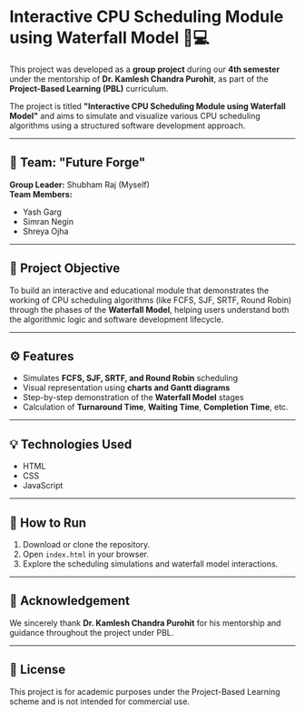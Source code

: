 # Interactive CPU Scheduling Module using Waterfall Model 🧠💻

This project was developed as a **group project** during our **4th semester** under the mentorship of **Dr. Kamlesh Chandra Purohit**, as part of the **Project-Based Learning (PBL)** curriculum.

The project is titled **"Interactive CPU Scheduling Module using Waterfall Model"** and aims to simulate and visualize various CPU scheduling algorithms using a structured software development approach.

---

## 👥 Team: "Future Forge"

**Group Leader:** Shubham Raj (Myself)  
**Team Members:**
- Yash Garg  
- Simran Negin  
- Shreya Ojha

---

## 🧩 Project Objective
To build an interactive and educational module that demonstrates the working of CPU scheduling algorithms (like FCFS, SJF, SRTF, Round Robin) through the phases of the **Waterfall Model**, helping users understand both the algorithmic logic and software development lifecycle.

---

## ⚙️ Features
- Simulates **FCFS, SJF, SRTF, and Round Robin** scheduling
- Visual representation using **charts and Gantt diagrams**
- Step-by-step demonstration of the **Waterfall Model** stages
- Calculation of **Turnaround Time**, **Waiting Time**, **Completion Time**, etc.

---

## 💡 Technologies Used
- HTML  
- CSS  
- JavaScript  

---

## 📂 How to Run
1. Download or clone the repository.
2. Open `index.html` in your browser.
3. Explore the scheduling simulations and waterfall model interactions.

---

## 📜 Acknowledgement
We sincerely thank **Dr. Kamlesh Chandra Purohit** for his mentorship and guidance throughout the project under PBL.

---

## 📄 License
This project is for academic purposes under the Project-Based Learning scheme and is not intended for commercial use.

